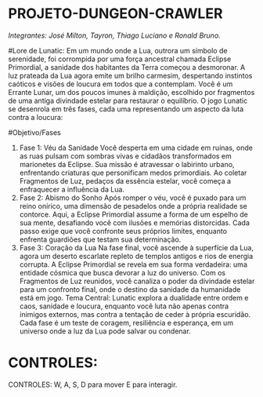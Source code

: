 # PROJETO-DUNGEON-CRAWLER

*Integrantes: José Milton, Tayron, Thiago Luciano e Ronald Bruno.*

#Lore de Lunatic:
Em um mundo onde a Lua, outrora um símbolo de serenidade, foi corrompida por uma força ancestral chamada Eclipse Primordial, a sanidade dos habitantes da Terra começou a desmoronar. A luz prateada da Lua agora emite um brilho carmesim, despertando instintos caóticos e visões de loucura em todos que a contemplam. Você é um Errante Lunar, um dos poucos imunes à maldição, escolhido por fragmentos de uma antiga divindade estelar para restaurar o equilíbrio.
O jogo Lunatic se desenrola em três fases, cada uma representando um aspecto da luta contra a loucura:

#Objetivo/Fases
1.  Fase 1: Véu da Sanidade Você desperta em uma cidade em ruínas, onde as ruas pulsam com sombras vivas e cidadãos transformados em marionetes da Eclipse. Sua missão é atravessar o labirinto urbano, enfrentando criaturas que personificam medos primordiais. Ao coletar Fragmentos de Luz, pedaços da essência estelar, você começa a enfraquecer a influência da Lua.
2.  Fase 2: Abismo do Sonho Após romper o véu, você é puxado para um reino onírico, uma dimensão de pesadelos onde a própria realidade se contorce. Aqui, a Eclipse Primordial assume a forma de um espelho de sua mente, desafiando você com ilusões e memórias distorcidas. Cada passo exige que você confronte seus próprios limites, enquanto enfrenta guardiões que testam sua determinação.
3.  Fase 3: Coração da Lua Na fase final, você ascende à superfície da Lua, agora um deserto escarlate repleto de templos antigos e rios de energia corrupta. A Eclipse Primordial se revela em sua forma verdadeira: uma entidade cósmica que busca devorar a luz do universo. Com os Fragmentos de Luz reunidos, você canaliza o poder da divindade estelar para um confronto final, onde o destino da sanidade da humanidade está em jogo.
Tema Central: Lunatic explora a dualidade entre ordem e caos, sanidade e loucura, enquanto você luta não apenas contra inimigos externos, mas contra a tentação de ceder à própria escuridão. Cada fase é um teste de coragem, resiliência e esperança, em um universo onde a luz da Lua pode salvar ou condenar.

# CONTROLES:
CONTROLES: W, A, S, D para mover
E para interagir.
